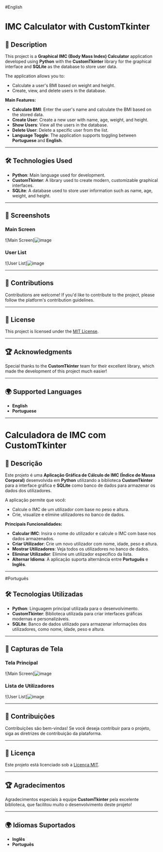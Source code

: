 #English
# IMC Calculator with CustomTkinter

## 🚀 Description

This project is a **Graphical IMC (Body Mass Index) Calculator** application developed using **Python** with the **CustomTkinter** library for the graphical interface and **SQLite** as the database to store user data.

The application allows you to:
- Calculate a user's BMI based on weight and height.
- Create, view, and delete users in the database.

**Main Features:**
- **Calculate BMI**: Enter the user's name and calculate the BMI based on the stored data.
- **Create User**: Create a new user with name, age, weight, and height.
- **Show Users**: View all the users in the database.
- **Delete User**: Delete a specific user from the list.
- **Language Toggle**: The application supports toggling between **Portuguese** and **English**.

---

## 🛠 Technologies Used

- **Python**: Main language used for development.
- **CustomTkinter**: A library used to create modern, customizable graphical interfaces.
- **SQLite**: A database used to store user information such as name, age, weight, and height.

---

## 📸 Screenshots

### Main Screen

![Main Screen]![image](https://github.com/user-attachments/assets/beb52575-fe94-4580-809a-57ce80844279)


### User List

![User List]![image](https://github.com/user-attachments/assets/4f76044d-f23c-48ea-8b05-13a21002bf57)

---

## 📝 Contributions

Contributions are welcome! If you'd like to contribute to the project, please follow the platform's contribution guidelines.

---

## 📄 License

This project is licensed under the [MIT License](LICENSE).

---

## 🏆 Acknowledgments

Special thanks to the **CustomTkinter** team for their excellent library, which made the development of this project much easier!

---

## 🌍 Supported Languages

- **English**
- **Portuguese**

---

# Calculadora de IMC com CustomTkinter

## 🚀 Descrição

Este projeto é uma **Aplicação Gráfica de Cálculo de IMC (Índice de Massa Corporal)** desenvolvida em **Python** utilizando a biblioteca **CustomTkinter** para a interface gráfica e **SQLite** como banco de dados para armazenar os dados dos utilizadores.

A aplicação permite que você:
- Calcule o IMC de um utilizador com base no peso e altura.
- Crie, visualize e elimine utilizadores no banco de dados.

**Principais Funcionalidades:**
- **Calcular IMC**: Insira o nome do utilizador e calcule o IMC com base nos dados armazenados.
- **Criar Utilizador**: Crie um novo utilizador com nome, idade, peso e altura.
- **Mostrar Utilizadores**: Veja todos os utilizadores no banco de dados.
- **Eliminar Utilizador**: Elimine um utilizador específico da lista.
- **Alternar Idioma**: A aplicação suporta alternância entre **Português** e **Inglês**.

---
#Português

## 🛠 Tecnologias Utilizadas

- **Python**: Linguagem principal utilizada para o desenvolvimento.
- **CustomTkinter**: Biblioteca utilizada para criar interfaces gráficas modernas e personalizáveis.
- **SQLite**: Banco de dados utilizado para armazenar informações dos utilizadores, como nome, idade, peso e altura.

---

## 📸 Capturas de Tela

### Tela Principal

![Main Screen]![image](https://github.com/user-attachments/assets/beb52575-fe94-4580-809a-57ce80844279)

### Lista de Utilizadores

![User List]![image](https://github.com/user-attachments/assets/4f76044d-f23c-48ea-8b05-13a21002bf57)

---

## 📝 Contribuições

Contribuições são bem-vindas! Se você deseja contribuir para o projeto, siga as diretrizes de contribuição da plataforma.

---

## 📄 Licença

Este projeto está licenciado sob a [Licença MIT](LICENSE).

---

## 🏆 Agradecimentos

Agradecimentos especiais à equipe **CustomTkinter** pela excelente biblioteca, que facilitou muito o desenvolvimento deste projeto!

---

## 🌍 Idiomas Suportados

- **Inglês**
- **Português**
